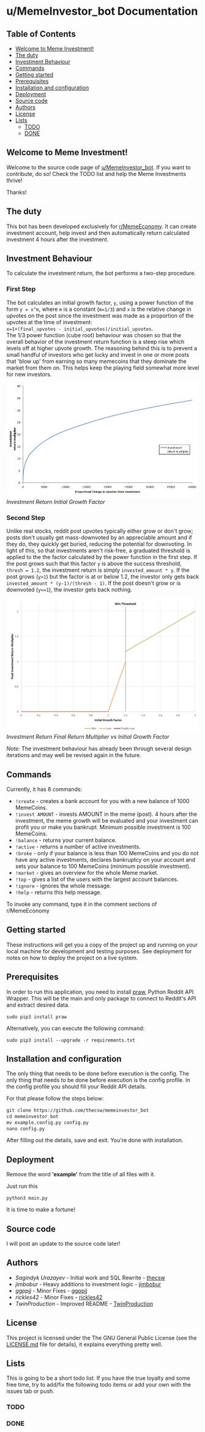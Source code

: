 # u/MemeInvestor_bot Documentation

## Table of Contents

- [Welcome to Meme Investment!](#welcome-to-meme-investment)
- [The duty](#the-duty)
- [Investment Behaviour](#investment-behaviour)
- [Commands](#commands)
- [Getting started](#getting-started)
- [Prerequisites](#prerequisites)
- [Installation and configuration](#installation-and-configuration)
- [Deployment](#deployment)
- [Source code](#source-code)
- [Authors](#authors)
- [License](#license)
- [Lists](#lists)
    - [TODO](#todo)
    - [DONE](#done)


## Welcome to Meme Investment!

Welcome to the source code page of [u/MemeInvestor_bot](https://www.reddit.com/user/MemeInvestor_bot). 
If you want to contribute, do so! Check the TODO list and help the Meme Investments thrive! 

Thanks!


## The duty

This bot has been developed exclusively for [r/MemeEconomy](https://reddit.com/r/MemeEconomy/). It can create
investment account, help invest and then automatically return calculated
investment 4 hours after the investment.

## Investment Behaviour

To calculate the investment return, the bot performs a two-step procedure.

### First Step

The bot calculates an initial growth factor, `y`, using a power function of the form `y = x^m`,
where `m` is a constant (`m=1/3`) and `x` is the relative change in
upvotes on the post since the investment was made as a proportion of the upvotes 
at the time of investment:  
`x=1+(final_upvotes - initial_upvotes)/initial_upvotes`.  
The 1/3 power function (cube root) behaviour was chosen so that the overall behavior
of the investment return function is a steep rise which levels off at higher upvote
growth. The reasoning behind this is to prevent a small handful of investors who get lucky
and invest in one or more posts that 'blow up' from earning so many memecoins that they
dominate the market from them on. This helps keep the playing field somewhat more
level for new investors. 
  
![Investment Return Initial Growth Factor](./data/investment_return_multiplier.png)
*Investment Return Initial Growth Factor*

### Second Step

Unlike real stocks, reddit post upvotes typically either grow or don't grow; posts
don't usually get mass-downvoted by an appreciable amount and if they do, they quickly 
get buried, reducing the potential for downvoting. In light of this, so that investments aren't
risk-free, a graduated threshold is applied to the the factor calculated by the power function in the
first step. If the post grows such that this factor `y` is above the success threshold, `thresh = 1.2`,
the investment return is simply `invested_amount * y`. If the post grows (`y>1`) but the factor is at or
below 1.2, the investor only gets back `invested_amount * (y-1)/(thresh - 1)`. If the post doesn't grow
or is downvoted (`y<=1`), the investor gets back nothing.

![Investment Return Final Return Multiplier](./data/investment_return_multiplier_thresholding.png)
*Investment Return Final Return Multiplier vs Initial Growth Factor*

*Note:* The investment behaviour has already been through several design iterations
and may well be revised again in the future.

## Commands

Currently, it has 8 commands:

- `!create` - creates a bank account for you with a new balance of 1000
  MemeCoins.
- `!invest AMOUNT` - invests AMOUNT in the meme (post). 4 hours after the
  investment, the meme growth will be evaluated and your investment can profit
  you or make you bankrupt. Minimum possible investment is 100 MemeCoins.
- `!balance` - returns your current balance.
- `!active` - returns a number of active investments.
- `!broke` - only if your balance is less than 100 MemeCoins and you do not have
  any active investments, declares bankruptcy on your account and sets your
  balance to 100 MemeCoins (minimum possible investment). 
- `!market` - gives an overview for the whole Meme market.
- `!top` - gives a list of the users with the largest account balances.
- `!ignore` - ignores the whole message.
- `!help` - returns this help message.

To invoke any command, type it in the comment sections of r/MemeEconomy


## Getting started 

These instructions will get you a copy of the project up and running on your
local machine for development and testing purposes. See deployment for notes on
how to deploy the project on a live system. 


## Prerequisites

In order to run this application, you need to install [praw](https://github.com/praw-dev/praw), Python Reddit API Wrapper. This will be the main and only package to connect to Reddit's API and extract desired data.

```
sudo pip3 install praw
```

Alternatively, you can execute the following command:

```
sudo pip3 install --upgrade -r requirements.txt
```


## Installation and configuration

The only thing that needs to be done before execution is the config. The only
thing that needs to be done before execution is the config profile. In the
config profile you should fill your Reddit API details.

For that please follow the steps below:

```
git clone https://github.com/thecsw/memeinvestor_bot
cd memeinvestor_bot
mv example.config.py config.py
nano config.py
```

After filling out the details, save and exit. You're done with installation.


## Deployment

Remove the word **'example'** from the title of all files with it.

Just run this

```
python3 main.py
```

It is time to make a fortune!


## Source code

I will post an update to the source code later!


## Authors

 - *Sagindyk Urazayev* - Initial work and SQL Rewrite - [thecsw](https://github.com/thecsw)
 - *jimbobur* - Heavy additions to investment logic - [jimbobur](https://github.com/jimbobur)
 - *ggppjj* - Minor Fixes - [ggppjj](https://github.com/ggppjj)
 - *rickles42* - Minor Fixes - [rickles42](https://github.com/rickles42)
 - *TwinProduction* - Improved README - [TwinProduction](https://github.com/TwinProduction)


## License

This project is licensed under the The GNU General Public License (see the
[LICENSE.md](https://github.com/thecsw/prequelmemes_bot/blob/master/LICENSE) file for details), it explains everything pretty well. 


## Lists

This is going to be a short todo list. If you have the true loyalty and some
free time, try to add/fix the following todo items or add your own with the
issues tab or push.

### TODO

### DONE
